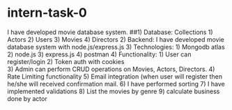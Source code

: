# intern-task-0
I have developed movie database system.
##1) Database: 
    Collections
      1) Actors 
      2) Users
      3) Movies
      4) Directors
2) Backend:
  I have developed movie database system with node.js/express.js
3) Technologies:
    1) Mongodb atlas
    2) node.js
    3) express.js
    4) postman
4) Functionality:
    1) User can register/login
    2) Token auth with cookies  
    3) Admin can perform  CRUD operations on Movies, Actors, Directors.
    4) Rate Limiting functionality
    5) Email integration (when user will register then he/she will received confirmation mail.
    6) I have performed sorting
    7) I have implemented validations
    8) List the movies by genre
    9) calculate business done by actor
